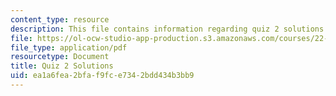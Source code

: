 ```yaml
---
content_type: resource
description: This file contains information regarding quiz 2 solutions.
file: https://ol-ocw-studio-app-production.s3.amazonaws.com/courses/22-01-introduction-to-nuclear-engineering-and-ionizing-radiation-fall-2016/ea1a6fea2bfaf9fce7342bdd434b3bb9_MIT22_01F16_Quiz2Sol.pdf
file_type: application/pdf
resourcetype: Document
title: Quiz 2 Solutions
uid: ea1a6fea-2bfa-f9fc-e734-2bdd434b3bb9
---
```

